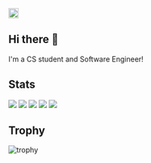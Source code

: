 <p align="left">
  <a href="https://github.com/kanade-o">
    <img height="20" src="https://komarev.com/ghpvc/?username=kanade-o" />
  </a>
</p>

## Hi there 👋
I'm a CS student and Software Engineer!

## Stats
![](http://github-profile-summary-cards.vercel.app/api/cards/profile-details?username=kanade-o&theme=gruvbox)
![](http://github-profile-summary-cards.vercel.app/api/cards/repos-per-language?username=kanade-o&theme=gruvbox)
![](http://github-profile-summary-cards.vercel.app/api/cards/most-commit-language?username=kanade-o&theme=gruvbox)
![](http://github-profile-summary-cards.vercel.app/api/cards/stats?username=kanade-o&theme=gruvbox)
![](http://github-profile-summary-cards.vercel.app/api/cards/productive-time?username=kanade-o&theme=gruvbox&utcOffset=9)

## Trophy
![trophy](https://github-profile-trophy.vercel.app/?username=kanade-o&theme=gruvbox)
